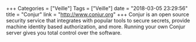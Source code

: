 +++
Categories = ["Veille"]
Tags = ["Veille"]
date = "2018-03-05 23:29:56"
title = "Conjur"
link = "http://www.conjur.org"
+++
Conjur is an open source security service that integrates with popular tools to secure secrets, provide machine identity based authorization, and more.  Running your own Conjur server gives you total control over the software.
